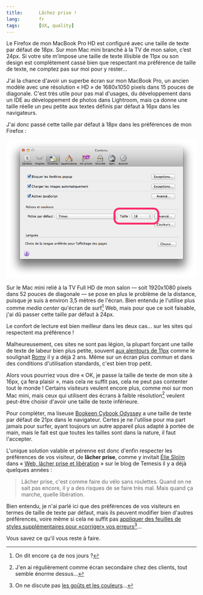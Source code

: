 ```yaml
---
title:      Lâchez prise !
lang:       fr
tags:       [UX, quality]
---
```


Le Firefox de mon MacBook Pro HD est configuré avec une taille de texte par défaut de 18px. Sur mon Mac mini branché à la TV de mon salon, c’est 24px. Si votre site m’impose une taille de texte illisible de 11px ou son design est complètement cassé bien que respectant ma préférence de taille de texte, ne comptez pas sur moi pour y rester…

J'ai la chance d'avoir un superbe écran sur mon MacBook Pro, un ancien modèle avec une résolution « HD » de 1680x1050 pixels dans 15 pouces de diagonale. C'est très utile pour pas mal d'usages, du développement dans un IDE au développement de photos dans Lightroom, mais ça donne une taille réelle un peu petite aux textes définis par défaut à 16px dans les navigateurs.

J'ai donc passé cette taille par défaut à 18px dans les préférences de mon Firefox :

![](firefox-preferences-contenu-texte-18px.png "Modifier la taille de texte par défaut dans Firefox")

Sur le Mac mini relié à la TV Full HD de mon salon — soit 1920x1080 pixels dans 52 pouces de diagonale — se pose en plus le problème de la distance, puisque je suis à environ 3,5 mètres de l'écran. Bien entendu je l'utilise plus comme *media center* qu'écran de surf[^1] Web, mais pour que ce soit faisable, j'ai dû passer cette taille par défaut à 24px.

Le confort de lecture est bien meilleur dans les deux cas… sur les sites qui respectent ma préférence !

Malheureusement, ces sites ne sont pas légion, la plupart forçant une taille de texte de labeur bien plus petite, souvent [aux alentours de 11px](http://romy.tetue.net/stop-arial-11px) comme le soulignait [Romy](https://twitter.com/tetue) il y a déjà 2 ans. Même sur un écran plus commun et dans des conditions d'utilisation standards, c'est bien trop petit.

Alors vous pourriez vous dire « OK, je passe la taille de texte de mon site à 16px, ça fera plaisir », mais cela ne suffit pas, cela ne peut pas contenter tout le monde ! Certains visiteurs veulent encore plus, comme moi sur mon Mac mini, mais ceux qui utilisent des écrans à faible résolution[^2] veulent peut-être choisir d'avoir une taille de texte inférieure.

Pour compléter, ma liseuse [Bookeen Cybook Odyssey](http://www.bookeen.com/fr/cybook-odyssey-2013-edition) a une taille de texte par défaut de 21px dans le navigateur. Certes je ne l'utilise pour ma part jamais pour surfer, ayant toujours un autre appareil plus adapté à portée de main, mais le fait est que toutes les tailles sont dans la nature, il faut l'accepter.

L'unique solution valable et pérenne est donc d'enfin respecter les préférences de vos visiteur, de **lâcher prise**, comme y invitait [Élie Sloïm](https://twitter.com/ElieSl) dans « [Web, lâcher prise et libération](http://blog.temesis.com/post/2009/09/21/lacher-prise) » sur le blog de Temesis il y a déjà quelques années :

> Lâcher prise, c'est comme faire du vélo sans roulettes. Quand on ne sait pas encore, il y a des risques de se faire très mal. Mais quand ça marche, quelle libération.

Bien entendu, je n'ai parlé ici que des préférences de vos visiteurs en termes de taille de texte par défaut, mais ils peuvent modifier bien d'autres préférences, voire même si cela ne suffit pas [appliquer des feuilles de styles supplémentaires pour «corriger» vos erreurs](http://userstyles.org/)[^3]…

Vous savez ce qu'il vous reste à faire.


[^1]: On dit encore ça de nos jours ?

[^2]: J'en ai régulièrement comme écran secondaire chez des clients, tout semble énorme dessus…

[^3]: On ne discute pas [les goûts et les couleurs](http://userstyles.org/styles/26756/facebook-st-valentin-by-hornetovore-d)…
